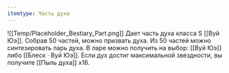 ```yaml
---
itemtype: Часть духа
---
```

![[Temp/Placeholder_Bestiary_Part.png]]
Дает часть духа класса S [[Вуй Юэ]]. Собрав 50 частей, можно призвать духа. Из 50 частей можно синтезировать ларь духа. В ларе можно получить на выбор: [[Вуй Юэ]] либо [[Блеск · Вуй Юэ]]. Если дух достиг максимальной звездности, вы получите [[Пыль духа]] х16.
